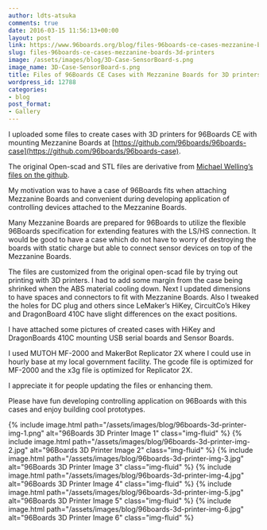 ```yaml
---
author: ldts-atsuka
comments: true
date: 2016-03-15 11:56:13+00:00
layout: post
link: https://www.96boards.org/blog/files-96boards-ce-cases-mezzanine-boards-3d-printers/
slug: files-96boards-ce-cases-mezzanine-boards-3d-printers
image: /assets/images/blog/3D-Case-SensorBoard-s.png
image_name: 3D-Case-SensorBoard-s.png
title: Files of 96Boards CE Cases with Mezzanine Boards for 3D printers
wordpress_id: 12788
categories:
- blog
post_format:
- Gallery
---
```


I uploaded some files to create cases with 3D printers for 96Boards CE with mounting Mezzanine Boards at [https://github.com/96boards/96boards-case](https://github.com/96boards/96boards-case).

The original Open-scad and STL files are derivative from [Michael Welling’s files on the github](https://github.com/mwelling).

My motivation was to have a case of 96Boards fits when attaching Mezzanine Boards and convenient during developing application of controlling devices attached to the Mezzanine Boards.

Many Mezzanine Boards are prepared for 96Boards to utilize the flexible 96Boards specification for extending features with the LS/HS connection.
It would be good to have a case which do not have to worry of destroying the boards with static charge but able to connect sensor devices on top of the Mezzanine Boards.

The files are customized from the original open-scad file by trying out printing with 3D printers. I had to add some margin from the case being shrinked when the ABS material cooling down. Next I updated dimensions to have spaces and connectors to fit with Mezzanine Boards. Also I tweaked the holes for DC plug and others since LeMaker’s HiKey, CircuitCo’s Hikey and DragonBoard 410C have slight differences on the exact positions.

I have attached some pictures of created cases with HiKey and DragonBoards 410C mounting USB serial boards and Sensor Boards.

I used MUTOH MF-2000 and MakerBot Replicator 2X where I could use in hourly base at my local government facility. The gcode file is optimized for MF-2000 and the x3g file is optimized for Replicator 2X.

I appreciate it for people updating the files or enhancing them.

Please have fun developing controlling application on 96Boards with this cases and enjoy building cool prototypes.

{% include image.html path="/assets/images/blog/96boards-3d-printer-img-1.png" alt="96Boards 3D Printer Image 1" class="img-fluid" %}
{% include image.html path="/assets/images/blog/96boards-3d-printer-img-2.jpg" alt="96Boards 3D Printer Image 2" class="img-fluid" %}
{% include image.html path="/assets/images/blog/96boards-3d-printer-img-3.jpg" alt="96Boards 3D Printer Image 3" class="img-fluid" %}
{% include image.html path="/assets/images/blog/96boards-3d-printer-img-4.jpg" alt="96Boards 3D Printer Image 4" class="img-fluid" %}
{% include image.html path="/assets/images/blog/96boards-3d-printer-img-5.jpg" alt="96Boards 3D Printer Image 5" class="img-fluid" %}
{% include image.html path="/assets/images/blog/96boards-3d-printer-img-6.jpg" alt="96Boards 3D Printer Image 6" class="img-fluid" %}
